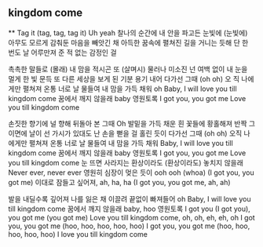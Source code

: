 ## kingdom come

** 
Tag it (tag, tag, tag it)
Uh yeah 
찰나의 순간에 내 안을 파고든 눈빛에 (눈빛에)
아무도 모르게 감춰둔 마음을 빼앗긴 채
아득한 꿈속에 펼쳐진 길을 거니는 듯해 
단 한 번도 날 어루만져 준 적 없는 감정인 걸

촉촉한 말들로 (몰래) 
내 맘을 적시곤 또 (살며시) 
물러나 미소진 넌 여백 없이 내 눈을 멀게 한 빛 
문득 또 다른 세상을 보게 된 기분 
용기 내어 다가선 그때 (oh oh) 오
직 나에게만 펼쳐져 
온통 너로 날 물들여 
내 맘을 가득 채워 
oh Baby, I will love you till kingdom come 
꿈에서 깨지 않을래 baby 
영원토록 I got you, you got me 
Love you till kingdom come

손짓한 향기에 널 향해 뒤돌아 본 그때 
Oh 발밑을 가득 채운 흰 꽃들에 황홀해져
반짝 그 이면에 날이 선 가시가 있대도 난 손을 뻗을 걸 
홀린 듯이 다가선 그때 (oh oh)
오직 나에게만 펼쳐져
온통 너로 날 물들여 
내 맘을 가득 채워 
Baby, I will love you till kingdom come 
꿈에서 깨지 않을래 baby 
영원토록 I got you, you got me
Love you till kingdom come
눈 뜨면 사라지는 환상이라도 (환상이라도) 
놓치지 않을래 
Never ever, never ever 영원히 심장이 멎은 듯이 ooh ooh (whoa) 
(I got you, you got me) 
이대로 잠들고 싶어져, ah, ha, ha
(I got you, you got me, ah, ah) 

발을 내딜수록 깊어져
나를 잃은 채 이끌려 
끝없이 빠져들어 oh Baby, I will love you till kingdom come 
꿈에서 깨지 않을래 baby, hoo
영원토록 I got you (I got you), you got me (you got me) 
Love you till kingdom come, oh, oh, eh, eh, oh 
I got you, you got me (hoo, hoo, hoo, hoo, hoo) 
I got you, you got me (hoo, hoo, hoo, hoo, hoo)
I love you till kingdom come